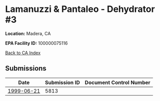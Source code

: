 # Lamanuzzi & Pantaleo -  Dehydrator #3

**Location:** Madera, CA

**EPA Facility ID:** 100000075116

[Back to CA Index](../../index.md)

## Submissions

| Date | Submission ID | Document Control Number |
|------|--------------|-------------------------|
| [1999-06-21](submissions/5813.md) | 5813 |  |
